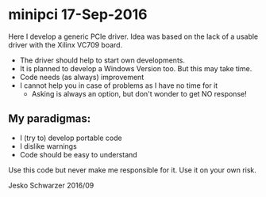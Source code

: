 # minipci 17-Sep-2016

Here I develop a generic PCIe driver. Idea was based on the lack of a usable driver with the Xilinx VC709 board.

* The driver should help to start own developments.
* It is planned to develop a Windows Version too. But this may take time.
* Code needs (as always) improvement
* I cannot help you in case of problems as I have no time for it
  * Asking is always an option, but don't wonder to get NO response!

## My paradigmas:

* I (try to) develop portable code
* I dislike warnings
* Code should be easy to understand

Use this code but never make me responsible for it. Use it on your own risk.

Jesko Schwarzer 2016/09

